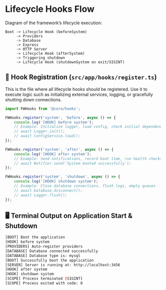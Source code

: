 # Lifecycle Hooks Flow

Diagram of the framework’s lifecycle execution:

```text
Boot -> Lifecycle Hook (beforeSystem) 
     -> Providers 
     -> Database 
     -> Express 
     -> HTTP Server 
     -> Lifecycle Hook (afterSystem)
     -> Triggering shutdown
     -> Lifecycle Hook (shutdownSystem on exit/SIGINT)
```

## 📂 Hook Registration (`src/app/hooks/register.ts`)

This is the file where all lifecycle hooks should be registered. Use it to execute logic such as initializing external services, logging, or gracefully shutting down connections.

```ts
import FWHooks from '@core/hooks';

FWHooks.register('system', 'before', async () => {
    console.log('[HOOK] before system');
    // Example: Initialize logger, load config, check initial dependencies
    // await Logger.init();
    // await ConfigService.load();
});

FWHooks.register('system', 'after', async () => {
    console.log('[HOOK] after system');
    // Example: Send notifications, record boot time, run health checks
    // await Notifier.send('System booted successfully');
});

FWHooks.register('system', 'shutdown', async () => {
    console.log('[HOOK] shutdown system');
    // Example: Close database connections, flush logs, empty queues
    // await Database.disconnect();
    // await Logger.flush();
});
```

## 🖥️ Terminal Output on Application Start & Shutdown

```bash
[BOOT] Boot the application
[HOOK] before system
[PROVIDERS] Auto-register providers
[DATABASE] Database connected successfully
[DATABASE] Database type is: mysql
[BOOT] Successfully boot the application
[SERVER] Server is running at: http://localhost:3456
[HOOK] after system
[HOOK] shutdown system
[SCOPE] Process terminated (SIGINT)
[SCOPE] Process exited with code: 0
```
